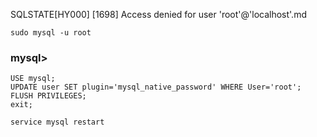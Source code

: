 SQLSTATE[HY000] [1698] Access denied for user 'root'@'localhost'.md
```
sudo mysql -u root
```
### mysql>
```
USE mysql;
UPDATE user SET plugin='mysql_native_password' WHERE User='root';
FLUSH PRIVILEGES;
exit;
```

```
service mysql restart
```

